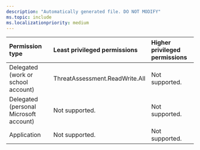 ```yaml
---
description: "Automatically generated file. DO NOT MODIFY"
ms.topic: include
ms.localizationpriority: medium
---
```


|Permission type|Least privileged permissions|Higher privileged permissions|
|:---|:---|:---|
|Delegated (work or school account)|ThreatAssessment.ReadWrite.All|Not supported.|
|Delegated (personal Microsoft account)|Not supported.|Not supported.|
|Application|Not supported.|Not supported.|

